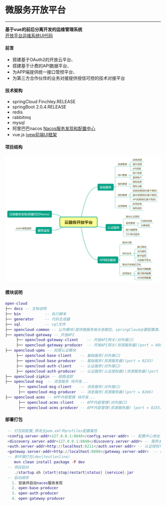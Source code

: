 # 微服务开放平台
---
**基于vue的前后分离开发的运维管理系统**      
[开放平台运维系统UI代码](https://gitee.com/liuyadu/open-cloud-ui)  
#### 前言
- 搭建基于OAuth2的开放云平台、 
- 搭建基于计费的API数据平台、 
- 为APP端提供统一接口管控平台、 
- 为第三方合作伙伴的业务对接提供授信可控的技术对接平台
#### 技术架构
- springCloud Finchley.RELEASE  
- springBoot 2.0.4.RELEASE  
- redis  
- rabbitmq  
- mysql  
- 阿里巴巴nacos  [Nacos服务发现和配置中心](https://nacos.io/en-us/) 
- vue.js [ivew前端UI框架](https://www.iviewui.com/docs/guide/install)
#### 项目结构
![Alt text](/docs/云服务开放平台.png)
#### 模块说明
``` lua
open-cloud
├── docs -- 文档说明
├── bin           -- 执行脚本  
├── generator     -- 代码生成器  
├── sql           -- sql文件  
├── opencloud-common -- 公共模块(提供微服务相关依赖包、springCloud必要配置类、工具类、统一全局异常解析)
├── opencloud-gateway -- 开放API
     ├── opencloud-gateway-client    -- 开放API网关(对外接口)
     ├── opencloud-gateway-producer  -- 开放API网关(资源服务器)(port = 8888)  
├── opencloud-upms -- 权限认证模块
     ├── opencloud-base-client    -- 基础服务(对外接口)
     ├── opencloud-base-producer  -- 基础服务(资源服务器)(port = 8233)  
     ├── opencloud-auth-client    -- 认证服务(对外接口)
     ├── opencloud-auth-producer  -- 认证服务(认证授权器)(资源服务器)(port = 8211)  
├── opencloud-zipkin -- 链路追踪 
├── opencloud-msg  -- 消息服务 待开发...  
      ├── opencloud-msg-client    -- 消息服务(对外接口)
      ├── opencloud-msg-producer  -- 消息服务(资源服务器)(port = 8266)  
├── opencloud-acms -- APP内容管理 待开发...  
      ├── opencloud-acms-client   -- APP内容管理(对外接口)
      ├── opencloud-acms-producer -- APP内容管理(资源服务器) (port = 8255)
```
#### 部署打包
``` lua
 -- 打包前配置,修改主pom.xml中profiles配置属性
 <config.server-addr>127.0.0.1:8848</config.server-addr> -- 配置中心地址
 <discovery.server-addr>127.0.0.1:8848</discovery.server-addr> -- 服务发现地址
 <auth.server-addr>http://localhost:8211</auth.server-addr> -- 认证授权地址
 <gateway.server-addr>http://localhost:8888</gateway.server-addr>  -- 网关服务地址
 -- 多环境打包(dev|test|online)
    mvn clean install package -P dev
 -- 项目启动
    ./startup.sh {start|stop|restart|status} {service}.jar
 -- 启动顺序   
   1. 安装并启动nacos服务发现  
   2. open-base-producer  
   3. open-auth-producer  
   4. open-gateway-producer  
```

   


